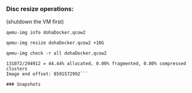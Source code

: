 
### Disc resize operations:

(shutdown the VM first) 

`qemu-img info dohaDocker.qcow2 `

`qemu-img resize dohaDocker.qcow2 +10G`

`qemu-img check -r all dohaDocker.qcow2`

```No errors were found on the image.
131072/294912 = 44.44% allocated, 0.00% fragmented, 0.00% compressed clusters
Image end offset: 8591572992```

### Snapshots

